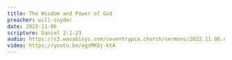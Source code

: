 ```yaml
---
title: The Wisdom and Power of God
preacher: will-snyder
date: 2022-11-06
scripture: Daniel 2:1-23
audio: https://s3.wasabisys.com/coventrypca.church/sermons/2022.11.06.A The Wisdom and Power of God - Will Snyder.mp3
video: https://youtu.be/egnMKOj-ktA
---
```

